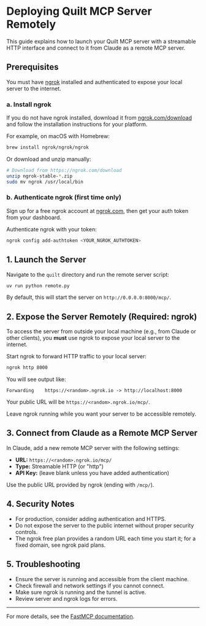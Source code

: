 # Deploying Quilt MCP Server Remotely

This guide explains how to launch your Quilt MCP server with a streamable HTTP interface and connect to it from Claude as a remote MCP server.

## Prerequisites

You must have [ngrok](https://ngrok.com/) installed and authenticated to expose your local server to the internet.

### a. Install ngrok

If you do not have ngrok installed, download it from [ngrok.com/download](https://ngrok.com/download) and follow the installation instructions for your platform.

For example, on macOS with Homebrew:

```bash
brew install ngrok/ngrok/ngrok
```

Or download and unzip manually:

```bash
# Download from https://ngrok.com/download
unzip ngrok-stable-*.zip
sudo mv ngrok /usr/local/bin
```

### b. Authenticate ngrok (first time only)

Sign up for a free ngrok account at [ngrok.com](https://ngrok.com/), then get your auth token from your dashboard.

Authenticate ngrok with your token:

```bash
ngrok config add-authtoken <YOUR_NGROK_AUTHTOKEN>
```

## 1. Launch the Server

Navigate to the `quilt` directory and run the remote server script:

```bash
uv run python remote.py
```

By default, this will start the server on `http://0.0.0.0:8000/mcp/`.


## 2. Expose the Server Remotely (Required: ngrok)

To access the server from outside your local machine (e.g., from Claude or other clients), you **must** use ngrok to expose your local server to the internet.

Start ngrok to forward HTTP traffic to your local server:

```bash
ngrok http 8000
```

You will see output like:

```
Forwarding    https://<random>.ngrok.io -> http://localhost:8000
```

Your public URL will be `https://<random>.ngrok.io/mcp/`.

Leave ngrok running while you want your server to be accessible remotely.

## 3. Connect from Claude as a Remote MCP Server

In Claude, add a new remote MCP server with the following settings:

- **URL:** `https://<random>.ngrok.io/mcp/`
- **Type:** Streamable HTTP (or "http")
- **API Key:** (leave blank unless you have added authentication)

Use the public URL provided by ngrok (ending with `/mcp/`).

## 4. Security Notes

- For production, consider adding authentication and HTTPS.
- Do not expose the server to the public internet without proper security controls.
- The ngrok free plan provides a random URL each time you start it; for a fixed domain, see ngrok paid plans.

## 5. Troubleshooting

- Ensure the server is running and accessible from the client machine.
- Check firewall and network settings if you cannot connect.
- Make sure ngrok is running and the tunnel is active.
- Review server and ngrok logs for errors.

---
For more details, see the [FastMCP documentation](https://gofastmcp.com/deployment/running-server#streamable-http).

